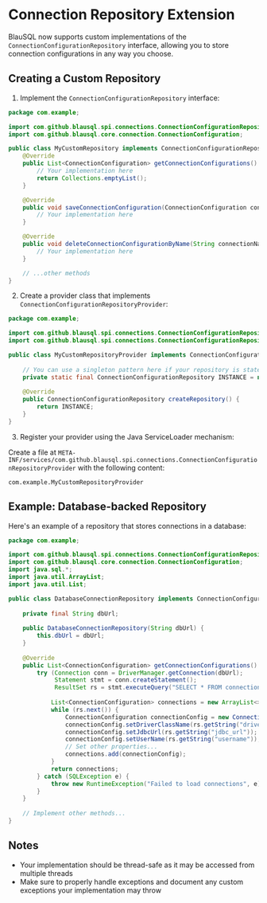 # Connection Repository Extension

BlauSQL now supports custom implementations of the `ConnectionConfigurationRepository` interface, allowing you to store connection configurations in any way you choose.

## Creating a Custom Repository

1. Implement the `ConnectionConfigurationRepository` interface:

```java
package com.example;

import com.github.blausql.spi.connections.ConnectionConfigurationRepository;
import com.github.blausql.core.connection.ConnectionConfiguration;

public class MyCustomRepository implements ConnectionConfigurationRepository {
    @Override
    public List<ConnectionConfiguration> getConnectionConfigurations() {
        // Your implementation here
        return Collections.emptyList();
    }

    @Override
    public void saveConnectionConfiguration(ConnectionConfiguration connectionConfiguration) {
        // Your implementation here
    }

    @Override
    public void deleteConnectionConfigurationByName(String connectionName) {
        // Your implementation here
    }

    // ...other methods
}
```

2. Create a provider class that implements `ConnectionConfigurationRepositoryProvider`:

```java
package com.example;

import com.github.blausql.spi.connections.ConnectionConfigurationRepository;
import com.github.blausql.spi.connections.ConnectionConfigurationRepositoryProvider;

public class MyCustomRepositoryProvider implements ConnectionConfigurationRepositoryProvider {
    
    // You can use a singleton pattern here if your repository is stateless
    private static final ConnectionConfigurationRepository INSTANCE = new MyCustomRepository();
    
    @Override
    public ConnectionConfigurationRepository createRepository() {
        return INSTANCE;
    }
}
```

3. Register your provider using the Java ServiceLoader mechanism:

Create a file at `META-INF/services/com.github.blausql.spi.connections.ConnectionConfigurationRepositoryProvider` with the following content:

```
com.example.MyCustomRepositoryProvider
```

## Example: Database-backed Repository

Here's an example of a repository that stores connections in a database:

```java
package com.example;

import com.github.blausql.spi.connections.ConnectionConfigurationRepository;
import com.github.blausql.core.connection.ConnectionConfiguration;
import java.sql.*;
import java.util.ArrayList;
import java.util.List;

public class DatabaseConnectionRepository implements ConnectionConfigurationRepository {
    
    private final String dbUrl;
    
    public DatabaseConnectionRepository(String dbUrl) {
        this.dbUrl = dbUrl;
    }
    
    @Override
    public List<ConnectionConfiguration> getConnectionConfigurations() {
        try (Connection conn = DriverManager.getConnection(dbUrl);
             Statement stmt = conn.createStatement();
             ResultSet rs = stmt.executeQuery("SELECT * FROM connections")) {
            
            List<ConnectionConfiguration> connections = new ArrayList<>();
            while (rs.next()) {
                ConnectionConfiguration connectionConfig = new ConnectionConfiguration(rs.getString("name"));
                connectionConfig.setDriverClassName(rs.getString("driver_class"));
                connectionConfig.setJdbcUrl(rs.getString("jdbc_url"));
                connectionConfig.setUserName(rs.getString("username"));
                // Set other properties...
                connections.add(connectionConfig);
            }
            return connections;
        } catch (SQLException e) {
            throw new RuntimeException("Failed to load connections", e);
        }
    }
    
    // Implement other methods...
}
```

## Notes

- Your implementation should be thread-safe as it may be accessed from multiple threads
- Make sure to properly handle exceptions and document any custom exceptions your implementation may throw
